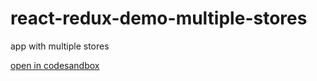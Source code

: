 # react-redux-demo-multiple-stores

app with multiple stores

[open in codesandbox](https://codesandbox.io/s/github/aurimas4/react-redux-demo/tree/master/packages/multiple-stores)